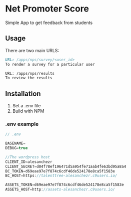 # Net Promoter Score

Simple App to get feedback from students

## Usage 

There are two main URLS:
```md
URL: /apps/nps/survey/<user_id>
To render a survey for a particular user

URL: /apps/nps/results
To review the results
```
## Installation

1. Set a .env file
2. Build with NPM

### .env example
```js
// .env

BASENAME=
DEBUG=true

//The wordpress host
CLIENT_ID=alesanchezr
CLIENT_SECRET=d04f78ef196471d5a954fe71aab4fe63bd95a8a4
BC_TOKEN=d69eae97e7f874c6cdf46de524178e8ca5f1583e
BC_HOST=https://talenttree-alesanchezr.c9users.io/

ASSETS_TOKEN=d69eae97e7f874c6cdf46de524178e8ca5f1583e
ASSETS_HOST=http://assets-alesanchezr.c9users.io/
```
